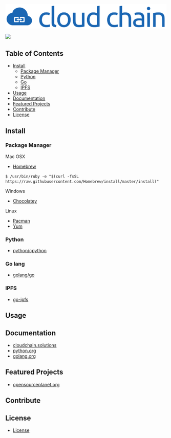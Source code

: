 ![logo](docs/media/logo.png)

[![](https://img.shields.io/badge/made%20by-CloudChain%20Solutions-blue.svg?style=flat-square)](http://cloudchain.solutions)

## Table of Contents
- [Install](#install)
    - [Package Manager](#package-manager)
    - [Python](#python)
    - [Go](#go-lang)
    - [IPFS](#ipfs)
- [Usage](#usage)
- [Documentation](#documentation)
- [Featured Projects](#featured-projects)
- [Contribute](#contribute)
- [License](#license)

## Install

### Package Manager
Mac OSX
- [Homebrew](https://brew.sh/)
```
$ /usr/bin/ruby -e "$(curl -fsSL https://raw.githubusercontent.com/Homebrew/install/master/install)"
```

Windows
- [Chocolatey](https://chocolatey.org/)

Linux
- [Pacman]()
- [Yum]()

### Python
- [python/cpython](https://github.com/python/cpython)

### Go lang
- [golang/go](https://github.com/golang/go)

### IPFS
- [go-ipfs](https://docs.ipfs.io/introduction/install/)

## Usage


## Documentation
- [cloudchain.solutions](http://cloudchain.solutions/)
- [python.org](https://www.python.org/)
- [golang.org](https://golang.org/)

## Featured Projects
- [opensourceplanet.org](http://opensourceplanet.org/)

## Contribute

## License
- [License](https://github.com/pdinkins/cloud-chain/blob/master/LICENSE)